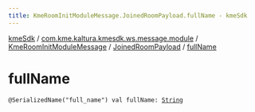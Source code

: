 ```yaml
---
title: KmeRoomInitModuleMessage.JoinedRoomPayload.fullName - kmeSdk
---
```


[kmeSdk](../../../index.html) / [com.kme.kaltura.kmesdk.ws.message.module](../../index.html) / [KmeRoomInitModuleMessage](../index.html) / [JoinedRoomPayload](index.html) / [fullName](./full-name.html)

# fullName

`@SerializedName("full_name") val fullName: `[`String`](https://kotlinlang.org/api/latest/jvm/stdlib/kotlin/-string/index.html)
